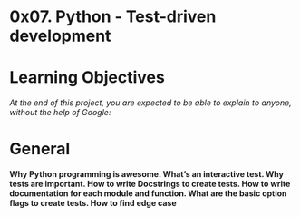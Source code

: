 # 0x07. Python - Test-driven development

# Learning Objectives
*At the end of this project, you are expected to be able to explain to anyone, without the help of Google:*

# General
**Why Python programming is awesome.
What’s an interactive test.
Why tests are important.
How to write Docstrings to create tests.
How to write documentation for each module and function.
What are the basic option flags to create tests.
How to find edge case**
